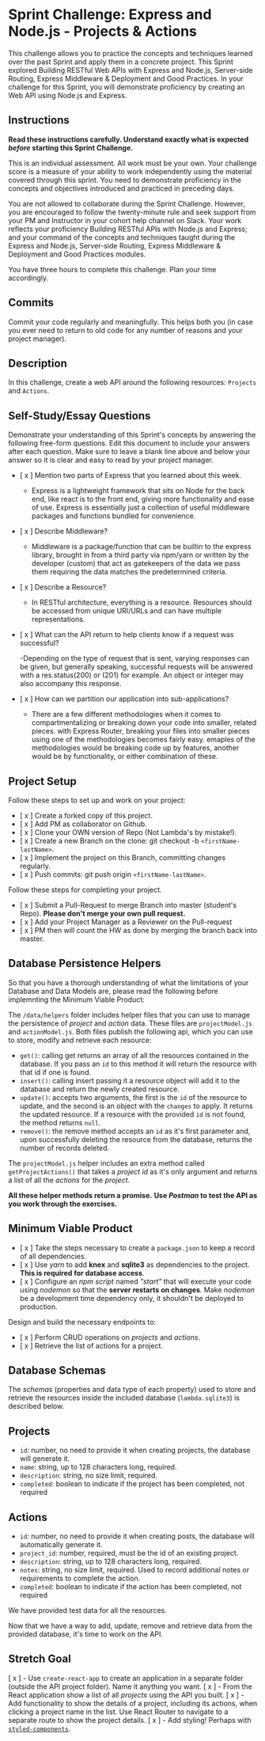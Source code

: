 # Sprint Challenge: Express and Node.js - Projects & Actions

This challenge allows you to practice the concepts and techniques learned over the past Sprint and apply them in a concrete project. This Sprint explored Building RESTful Web APIs with Express and Node.js, Server-side Routing, Express Middleware & Deployment and Good Practices. In your challenge for this Sprint, you will demonstrate proficiency by creating an Web API using Node.js and Express.

## Instructions

**Read these instructions carefully. Understand exactly what is expected _before_ starting this Sprint Challenge.**

This is an individual assessment. All work must be your own. Your challenge score is a measure of your ability to work independently using the material covered through this sprint. You need to demonstrate proficiency in the concepts and objectives introduced and practiced in preceding days.

You are not allowed to collaborate during the Sprint Challenge. However, you are encouraged to follow the twenty-minute rule and seek support from your PM and Instructor in your cohort help channel on Slack. Your work reflects your proficiency Building RESTful APIs with Node.js and Express; and your command of the concepts and techniques taught during the Express and Node.js, Server-side Routing, Express Middleware & Deployment and Good Practices modules.

You have three hours to complete this challenge. Plan your time accordingly.

## Commits

Commit your code regularly and meaningfully. This helps both you (in case you ever need to return to old code for any number of reasons and your project manager).

## Description

In this challenge, create a web API around the following resources: `Projects` and `Actions`.

## Self-Study/Essay Questions

Demonstrate your understanding of this Sprint's concepts by answering the following free-form questions. Edit this document to include your answers after each question. Make sure to leave a blank line above and below your answer so it is clear and easy to read by your project manager.

- [ x ] Mention two parts of Express that you learned about this week.

  - Express is a lightweight framework that sits on Node for the back end, like react is to the front end, giving more functionality and ease of use. Express is essentially just a collection of useful middleware packages and functions bundled for convenience.

- [ x ] Describe Middleware?

  - Middleware is a package/function that can be builtin to the express library, brought in from a third party via npm/yarn or written by the developer (custom) that act as gatekeepers of the data we pass them requiring the data matches the predetermined criteria.

- [ x ] Describe a Resource?

  - In RESTful architecture, everything is a resource. Resources should be accessed from unique URI/URLs and can have multiple representations.

- [ x ] What can the API return to help clients know if a request was successful?

  -Depending on the type of request that is sent, varying responses can be given, but generally speaking, successful requests will be answered with a res.status(200) or (201) for example. An object or integer may also accompany this response.

- [ x ] How can we partition our application into sub-applications?

  - There are a few different methodologies when it comes to compartmentalizing or breaking down your code into smaller, related pieces. with Express Router, breaking your files into smaller pieces using one of the methodologies becomes fairly easy. emaples of the methodologies would be breaking code up by features, another would be by functionality, or either combination of these.

## Project Setup

Follow these steps to set up and work on your project:

- [ x ] Create a forked copy of this project.
- [ x ] Add PM as collaborator on Github.
- [ x ] Clone your OWN version of Repo (Not Lambda's by mistake!).
- [ x ] Create a new Branch on the clone: git checkout -b `<firstName-lastName>`.
- [ x ] Implement the project on this Branch, committing changes regularly.
- [ x ] Push commits: git push origin `<firstName-lastName>`.

Follow these steps for completing your project.

- [ x ] Submit a Pull-Request to merge <firstName-lastName> Branch into master (student's Repo). **Please don't merge your own pull request.**
- [ x ] Add your Project Manager as a Reviewer on the Pull-request
- [ x ] PM then will count the HW as done by merging the branch back into master.

## Database Persistence Helpers

So that you have a thorough understanding of what the limitations of your Database and Data Models are, please read the following before implemnting the Minimum Viable Product:

The `/data/helpers` folder includes helper files that you can use to manage the persistence of _project_ and _action_ data. These files are `projectModel.js` and `actionModel.js`. Both files publish the following api, which you can use to store, modify and retrieve each resource:

- `get()`: calling get returns an array of all the resources contained in the database. If you pass an `id` to this method it will return the resource with that id if one is found.
- `insert()`: calling insert passing it a resource object will add it to the database and return the newly created resource.
- `update()`: accepts two arguments, the first is the `id` of the resource to update, and the second is an object with the `changes` to apply. It returns the updated resource. If a resource with the provided `id` is not found, the method returns `null`.
- `remove()`: the remove method accepts an `id` as it's first parameter and, upon successfully deleting the resource from the database, returns the number of records deleted.

The `projectModel.js` helper includes an extra method called `getProjectActions()` that takes a _project id_ as it's only argument and returns a list of all the _actions_ for the _project_.

**All these helper methods return a promise.**
**Use _Postman_ to test the API as you work through the exercises.**

## Minimum Viable Product

- [ x ] Take the steps necessary to create a `package.json` to keep a record of all dependencies.
- [ x ] Use _yarn_ to add **knex** and **sqlite3** as dependencies to the project. **This is required for database access**.
- [ x ] Configure an _npm script_ named _"start"_ that will execute your code using _nodemon_ so that the **server restarts on changes**. Make _nodemon_ be a development time dependency only, it shouldn't be deployed to production.

Design and build the necessary endpoints to:

- [ x ] Perform CRUD operations on _projects_ and _actions_.
- [ x ] Retrieve the list of actions for a project.

## Database Schemas

The _schemas_ (properties and data type of each property) used to store and retrieve the resources inside the included database (`lambda.sqlite3`) is described below.

## Projects

- `id`: number, no need to provide it when creating projects, the database will generate it.
- `name`: string, up to 128 characters long, required.
- `description`: string, no size limit, required.
- `completed`: boolean to indicate if the project has been completed, not required

## Actions

- `id`: number, no need to provide it when creating posts, the database will automatically generate it.
- `project_id`: number, required, must be the id of an existing project.
- `description`: string, up to 128 characters long, required.
- `notes`: string, no size limit, required. Used to record additional notes or requirements to complete the action.
- `completed`: boolean to indicate if the action has been completed, not required

We have provided test data for all the resources.

Now that we have a way to add, update, remove and retrieve data from the provided database, it's time to work on the API.

## Stretch Goal

[ x ] - Use `create-react-app` to create an application in a separate folder (outside the API project folder). Name it anything you want.
[ x ] - From the React application show a list of all _projects_ using the API you built.
[ x ] - Add functionality to show the details of a project, including its actions, when clicking a project name in the list. Use React Router to navigate to a separate route to show the project details.
[ x ] - Add styling! Perhaps with [`styled-components`](https://www.styled-components.com/).
